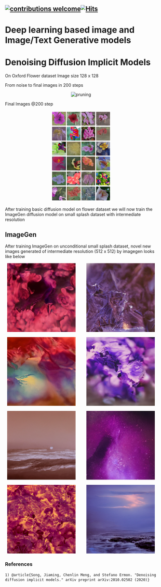 
## [![contributions welcome](https://img.shields.io/badge/contributions-welcome-brightgreen.svg?style=flat)](https://github.com/Asad-Ismail/Diffusion_GenerativeModels/issues)[![Hits](https://hits.seeyoufarm.com/api/count/incr/badge.svg?url=https%3A%2F%2Fgithub.com%2FAsad-Ismail%2FDiffusion_GenerativeModels&count_bg=%2379C83D&title_bg=%23555555&icon=&icon_color=%23E7E7E7&title=hits&edge_flat=false)](https://hits.seeyoufarm.com)

# Deep learning based image and Image/Text Generative models

# Denoising Diffusion Implicit Models
On Oxford Flower dataset
Image size 128 x 128
 
 From noise to final images in 200 steps
 
  <p align="center">
    <img src="images/flowers_gyf.gif" alt="pruning" />
  </p>
   <p align="center"> 
  
  Final Images @200 step
  
  <p align="center">
    <img src="images/flowers.png" alt="pruning",width="200" height="300"  />
  </p>
   <p align="center"> 

After training basic diffusion model on flower dataset we will now train the ImageGen diffusion model on small splash dataset with intermediate resolution
## ImageGen
After training ImageGen on unconditional small splash dataset, novel new images generated of intermediate resolution (512 x 512) by imagegen looks like below
 
 
 <p align="center">
  <img alt="Light" src="images/splash_results/1272.png" width="45%">
&nbsp; &nbsp; &nbsp; &nbsp;
  <img alt="Dark" src="images/splash_results/1357.png" width="45%">
</p>

 <p align="center">
  <img alt="Light" src="images/splash_results/259.png" width="45%">
&nbsp; &nbsp; &nbsp; &nbsp;
  <img alt="Dark" src="images/splash_results/486.png" width="45%">
</p>

 <p align="center">
  <img alt="Light" src="images/splash_results/570.png" width="45%">
&nbsp; &nbsp; &nbsp; &nbsp;
  <img alt="Dark" src="images/splash_results/576.png" width="45%">
</p>

 <p align="center">
  <img alt="Light" src="images/splash_results/622.png" width="45%">
&nbsp; &nbsp; &nbsp; &nbsp;
  <img alt="Dark" src="images/splash_results/659.png" width="45%">
</p>

  


### References
```
1) @article{Song, Jiaming, Chenlin Meng, and Stefano Ermon. "Denoising diffusion implicit models." arXiv preprint arXiv:2010.02502 (2020)}
